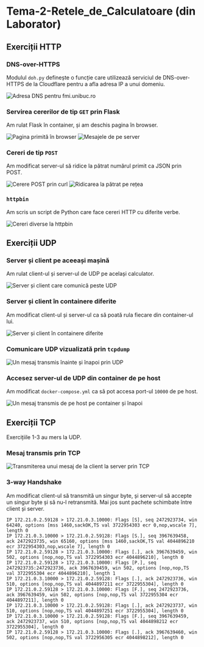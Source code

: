 # Tema-2-Retele_de_Calculatoare (din Laborator)


## Exerciții HTTP

### DNS-over-HTTPS

Modulul `doh.py` definește o funcție care utilizează serviciul de DNS-over-HTTPS
de la Cloudflare pentru a afla adresa IP a unui domeniu.

![Adresa DNS pentru fmi.unibuc.ro](https://user-images.githubusercontent.com/48345929/77791050-9d89f900-706e-11ea-97ce-3f7e7fee4592.png)

### Servirea cererilor de tip `GET` prin Flask

Am rulat Flask în container, și am deschis pagina în browser.

![Pagina primită în browser](https://user-images.githubusercontent.com/48345929/77791178-db871d00-706e-11ea-8956-f9bdbc560f0b.png)
![Mesajele de pe server](https://user-images.githubusercontent.com/48345929/77791183-dd50e080-706e-11ea-90af-93a901aeb31d.png)

### Cereri de tip `POST`

Am modificat server-ul să ridice la pătrat numărul primit ca JSON prin POST.

![Cerere `POST` prin `curl`](https://user-images.githubusercontent.com/48345929/77791186-df1aa400-706e-11ea-8ab8-1b9cdb2729c8.png)
![Ridicarea la pătrat pe rețea](https://user-images.githubusercontent.com/48345929/77791188-dfb33a80-706e-11ea-9bfe-b0c808efc9b6.png)

### `httpbin`

Am scris un script de Python care face cereri HTTP cu diferite verbe.

![Cereri diverse la httpbin](https://user-images.githubusercontent.com/48345929/77791283-01acbd00-706f-11ea-88f5-25aff12a9552.png)

## Exerciții UDP

### Server și client pe aceeași mașină

Am rulat client-ul și server-ul de UDP pe același calculator.

![Server și client care comunică peste UDP](https://user-images.githubusercontent.com/48345929/77791835-0160f180-7070-11ea-834a-c08a301e4a69.png)

### Server și client în containere diferite

Am modificat client-ul și server-ul ca să poată rula fiecare din container-ul lui.

![Server și client în containere diferite](https://user-images.githubusercontent.com/48345929/77791843-032ab500-7070-11ea-8e9e-8c5d54891265.png)

### Comunicare UDP vizualizată prin `tcpdump`

![Un mesaj transmis înainte și înapoi prin UDP](https://user-images.githubusercontent.com/48345929/77791845-045be200-7070-11ea-8d11-a4d237b8b2ff.png)

### Accesez server-ul de UDP din container de pe host

Am modificat `docker-compose.yml` ca să pot accesa port-ul `10000` de pe
host.

![Un mesaj transmis de pe host pe container și înapoi](https://user-images.githubusercontent.com/48345929/77791849-058d0f00-7070-11ea-9c1b-6829940edc8c.png)

## Exerciții TCP

Exercițiile 1-3 au mers la UDP.

### Mesaj transmis prin TCP

![Transmiterea unui mesaj de la client la server prin TCP](tcp/4-comunicare.png)

### 3-way Handshake

Am modificat client-ul să transmită un singur byte, și server-ul să accepte un singur byte și să nu-l retransmită.
Mai jos sunt pachete schimbate între client și server.

```
IP 172.21.0.2.59128 > 172.21.0.3.10000: Flags [S], seq 2472923734, win 64240, options [mss 1460,sackOK,TS val 3722954303 ecr 0,nop,wscale 7], length 0
IP 172.21.0.3.10000 > 172.21.0.2.59128: Flags [S.], seq 3967639458, ack 2472923735, win 65160, options [mss 1460,sackOK,TS val 4044896210 ecr 3722954303,nop,wscale 7], length 0
IP 172.21.0.2.59128 > 172.21.0.3.10000: Flags [.], ack 3967639459, win 502, options [nop,nop,TS val 3722954303 ecr 4044896210], length 0
IP 172.21.0.2.59128 > 172.21.0.3.10000: Flags [P.], seq 2472923735:2472923736, ack 3967639459, win 502, options [nop,nop,TS val 3722955304 ecr 4044896210], length 1
IP 172.21.0.3.10000 > 172.21.0.2.59128: Flags [.], ack 2472923736, win 510, options [nop,nop,TS val 4044897211 ecr 3722955304], length 0
IP 172.21.0.2.59128 > 172.21.0.3.10000: Flags [F.], seq 2472923736, ack 3967639459, win 502, options [nop,nop,TS val 3722955304 ecr 4044897211], length 0
IP 172.21.0.3.10000 > 172.21.0.2.59128: Flags [.], ack 2472923737, win 510, options [nop,nop,TS val 4044897251 ecr 3722955304], length 0
IP 172.21.0.3.10000 > 172.21.0.2.59128: Flags [F.], seq 3967639459, ack 2472923737, win 510, options [nop,nop,TS val 4044898212 ecr 3722955304], length 0
IP 172.21.0.2.59128 > 172.21.0.3.10000: Flags [.], ack 3967639460, win 502, options [nop,nop,TS val 3722956305 ecr 4044898212], length 0
```
